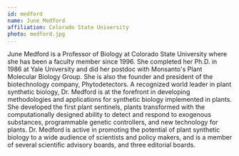 ```yaml
---
id: medford
name: June Medford
affiliation: Colorado State University
photo: medford.jpg
...
```


June Medford is a Professor of Biology at Colorado State University where she
has been a faculty member since 1996. She completed her Ph\.D\. in 1986 at Yale
University and did her postdoc with Monsanto\'s Plant Molecular Biology Group.
She is also the founder and president of the biotechnology company,
Phytodetectors. A recognized world leader in plant synthetic biology, Dr\.
Medford is at the forefront in developing methodologies and applications for
synthetic biology implemented in plants. She developed the first plant
sentinels, plants transformed with the computationally designed ability to
detect and respond to exogenous substances, programmable genetic controllers,
and new technology for plants.  Dr\. Medford is active in promoting the
potential of plant synthetic biology to a wide audience of scientists and
policy makers, and is a member of several scientific advisory boards, and three
editorial boards.
